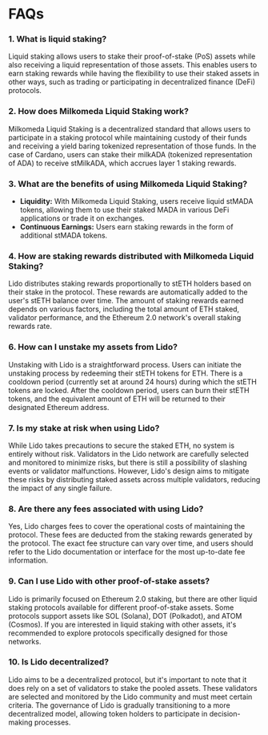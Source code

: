 # FAQs


### 1. What is liquid staking?

Liquid staking allows users to stake their proof-of-stake (PoS) assets while also receiving a liquid representation of those assets. This enables users to earn staking rewards while having the flexibility to use their staked assets in other ways, such as trading or participating in decentralized finance (DeFi) protocols.


### 2. How does Milkomeda Liquid Staking work?
Milkomeda Liquid Staking is a decentralized standard that allows users to participate in a staking protocol while maintaining custody of their funds and receiving a yield baring tokenized representation of those funds. In the case of Cardano, users can stake their milkADA (tokenized representation of ADA) to receive stMilkADA, which accrues layer 1 staking rewards.

### 3. What are the benefits of using Milkomeda Liquid Staking?

- **Liquidity:** With Milkomeda Liquid Staking, users receive liquid stMADA tokens, allowing them to use their staked MADA in various DeFi applications or trade it on exchanges.
- **Continuous Earnings:** Users earn staking rewards in the form of additional stMADA tokens.

### 4. How are staking rewards distributed with Milkomeda Liquid Staking?
Lido distributes staking rewards proportionally to stETH holders based on their stake in the protocol. These rewards are automatically added to the user's stETH balance over time. The amount of staking rewards earned depends on various factors, including the total amount of ETH staked, validator performance, and the Ethereum 2.0 network's overall staking rewards rate.

### 6. How can I unstake my assets from Lido?
Unstaking with Lido is a straightforward process. Users can initiate the unstaking process by redeeming their stETH tokens for ETH. There is a cooldown period (currently set at around 24 hours) during which the stETH tokens are locked. After the cooldown period, users can burn their stETH tokens, and the equivalent amount of ETH will be returned to their designated Ethereum address.

### 7. Is my stake at risk when using Lido?
While Lido takes precautions to secure the staked ETH, no system is entirely without risk. Validators in the Lido network are carefully selected and monitored to minimize risks, but there is still a possibility of slashing events or validator malfunctions. However, Lido's design aims to mitigate these risks by distributing staked assets across multiple validators, reducing the impact of any single failure.

### 8. Are there any fees associated with using Lido?
Yes, Lido charges fees to cover the operational costs of maintaining the protocol. These fees are deducted from the staking rewards generated by the protocol. The exact fee structure can vary over time, and users should refer to the Lido documentation or interface for the most up-to-date fee information.

### 9. Can I use Lido with other proof-of-stake assets?
Lido is primarily focused on Ethereum 2.0 staking, but there are other liquid staking protocols available for different proof-of-stake assets. Some protocols support assets like SOL (Solana), DOT (Polkadot), and ATOM (Cosmos). If you are interested in liquid staking with other assets, it's recommended to explore protocols specifically designed for those networks.

### 10. Is Lido decentralized?
Lido aims to be a decentralized protocol, but it's important to note that it does rely on a set of validators to stake the pooled assets. These validators are selected and monitored by the Lido community and must meet certain criteria. The governance of Lido is gradually transitioning to a more decentralized model, allowing token holders to participate in decision-making processes.






